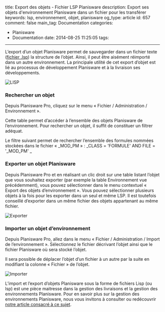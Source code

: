 title: Export des objets - Fichier LSP Planisware
description: Export ses objets d'environnement Planisware dans un fichier pour les transférer
keywords: lsp, environnement, objet, planisware
og_type: article
id: 657
comment: false
main_tag: Documentation
categories:
  - Planisware
  - Documentation
date: 2014-08-25 11:25:05
tags:
---

L’export d’un objet Planisware permet de sauvegarder dans un fichier texte ([fichier .lsp](http://fr.wikipedia.org/wiki/Lisp "Pour en savoir plus sur les fichiers Lisp")) la structure de l’objet. Ainsi, il peut être aisément réimporté dans un autre environnement. La principale utilité de cet export d’objet est lié au processus de développement Planisware et à la livraison ses développements.
<!-- more -->
![LISP](/blog/wp-content/uploads/2014/08/lisp-glossy-150x150.jpg)

### **Rechercher un objet**

Depuis Planisware Pro, cliquez sur le menu « Fichier / Administration / Environnement ».

Cette table permet d’accéder à l’ensemble des objets Planisware de l’environnement. Pour rechercher un objet, il suffit de constituer un filtrer adéquat.

Le filtre suivant permet de rechercher l’ensemble des formules nommées stockées dans le fichier « _MOD_PM » : _CLASS = 'FORMULE' AND FILE = '_MOD_PM' _

### **Exporter un objet Planisware**

Depuis Planisware Pro et en réalisant un clic droit sur une table listant l’objet que vous souhaitez exporter (par exemple la table Environnement vue précédemment), vous pouvez sélectionner dans le menu contextuel « Export des objets d’environnement ». Vous pouvez sélectionner plusieurs objets à la fois pour les exporter dans un seul et même LSP. Il est toutefois conseillé d’exporter dans un même fichier des objets appartenant au même fichier.

![Exporter](/blog/wp-content/uploads/2014/08/Exporter-300x204.jpg)

### **Importer un objet d’environnement**

Depuis Planisware Pro, allez dans le menu « Fichier / Administration / Import de l’environnement ». Sélectionnez le fichier décrivant l’objet ainsi que le fichier Planisware où sera stocké l’objet.

Il sera possible de déplacer l’objet d’un fichier à un autre par la suite en modifiant la colonne « Fichier » de l’objet.

![Importer](/blog/wp-content/uploads/2014/08/Importer-300x106.jpg)

L’import et l’export d’objets Planisware sous la forme de fichiers Lisp (ou lsp) est une pièce maitresse dans la gestion des livraisons et la gestion des environnements Planisware. 
Pour en savoir plus sur la gestion des environnements Planisware, nous vous invitons à consulter ou redécouvrir [notre article consacré à ce sujet](/blog/2014/01/09/gerer-les-environnements-planisware/ "Planisware et la gestion des environnements").